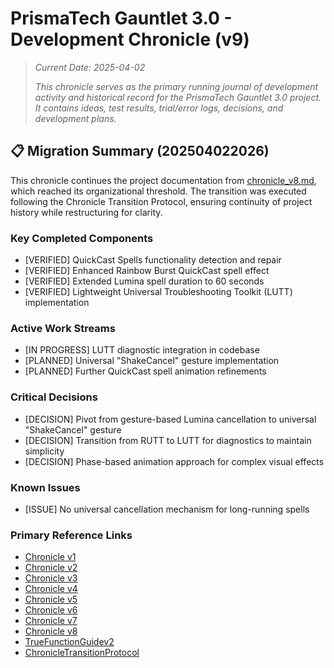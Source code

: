 # PrismaTech Gauntlet 3.0 - Development Chronicle (v9)

> *Current Date: 2025-04-02*
>
> *This chronicle serves as the primary running journal of development activity and historical record for the PrismaTech Gauntlet 3.0 project. It contains ideas, test results, trial/error logs, decisions, and development plans.*

## 📋 Migration Summary (202504022026)

This chronicle continues the project documentation from [chronicle_v8.md](../archive/chronicles/chronicle_v8.md), which reached its organizational threshold. The transition was executed following the Chronicle Transition Protocol, ensuring continuity of project history while restructuring for clarity.

### Key Completed Components
- [VERIFIED] QuickCast Spells functionality detection and repair
- [VERIFIED] Enhanced Rainbow Burst QuickCast spell effect
- [VERIFIED] Extended Lumina spell duration to 60 seconds
- [VERIFIED] Lightweight Universal Troubleshooting Toolkit (LUTT) implementation

### Active Work Streams
- [IN PROGRESS] LUTT diagnostic integration in codebase
- [PLANNED] Universal "ShakeCancel" gesture implementation
- [PLANNED] Further QuickCast spell animation refinements

### Critical Decisions
- [DECISION] Pivot from gesture-based Lumina cancellation to universal "ShakeCancel" gesture
- [DECISION] Transition from RUTT to LUTT for diagnostics to maintain simplicity
- [DECISION] Phase-based animation approach for complex visual effects

### Known Issues
- [ISSUE] No universal cancellation mechanism for long-running spells

### Primary Reference Links
- [Chronicle v1](../archive/chronicles/chronicle_v1.md)
- [Chronicle v2](../archive/chronicles/chronicle_v2.md)
- [Chronicle v3](../archive/chronicles/chronicle_v3.md)
- [Chronicle v4](../archive/chronicles/chronicle_v4.md)
- [Chronicle v5](../archive/chronicles/chronicle_v5.md)
- [Chronicle v6](../archive/chronicles/chronicle_v6.md)
- [Chronicle v7](../archive/chronicles/chronicle_v7.md)
- [Chronicle v8](../archive/chronicles/chronicle_v8.md)
- [TrueFunctionGuidev2](../working/TrueFunctionGuidev2.md)
- [ChronicleTransitionProtocol](../working/ChronicleTransitionProtocol.md) 